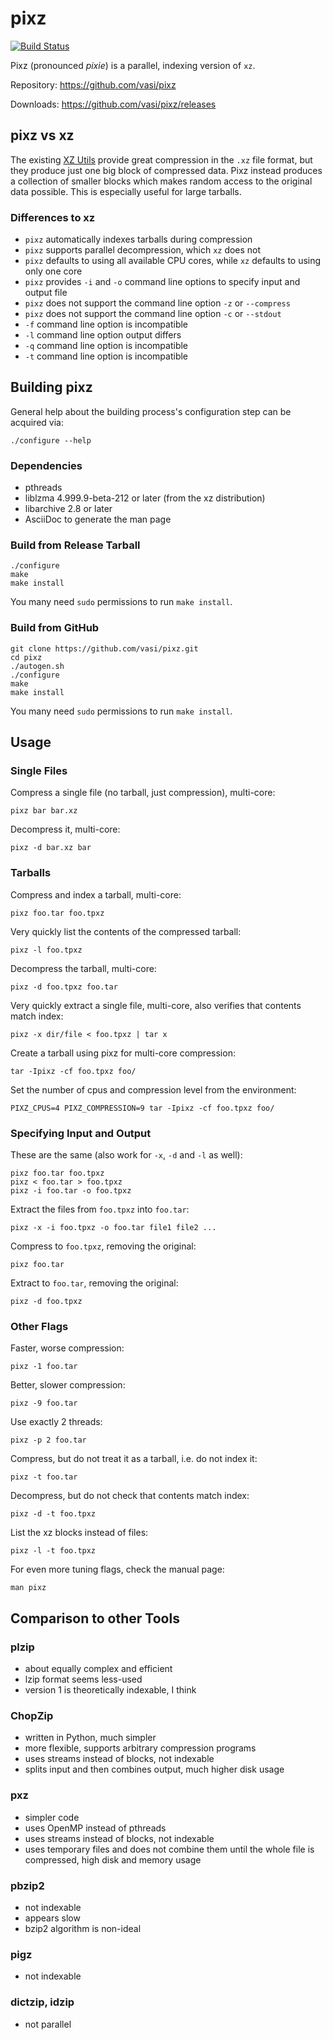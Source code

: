 pixz
====

[![Build Status](https://travis-ci.org/vasi/pixz.svg?branch=master)](https://travis-ci.org/vasi/pixz)

Pixz (pronounced *pixie*) is a parallel, indexing version of `xz`.

Repository: https://github.com/vasi/pixz

Downloads: https://github.com/vasi/pixz/releases

pixz vs xz
----------

The existing [XZ Utils](http://tukaani.org/xz/) provide great compression in the `.xz` file format,
but they produce just one big block of compressed data. Pixz instead produces a collection of
smaller blocks which makes random access to the original data possible. This is especially useful
for large tarballs.

### Differences to xz

-   `pixz` automatically indexes tarballs during compression
-   `pixz` supports parallel decompression, which `xz` does not
-   `pixz` defaults to using all available CPU cores, while `xz` defaults to using only one core
-   `pixz` provides `-i` and `-o` command line options to specify input and output file
-   `pixz` does not support the command line option `-z` or `--compress`
-   `pixz` does not support the command line option `-c` or `--stdout`
-   `-f` command line option is incompatible
-   `-l` command line option output differs
-   `-q` command line option is incompatible
-   `-t` command line option is incompatible

Building pixz
-------------

General help about the building process's configuration step can be acquired via:

```
./configure --help
```

### Dependencies

-   pthreads
-   liblzma 4.999.9-beta-212 or later (from the xz distribution)
-   libarchive 2.8 or later
-   AsciiDoc to generate the man page

### Build from Release Tarball

```
./configure
make
make install
```

You many need `sudo` permissions to run `make install`.

### Build from GitHub

```
git clone https://github.com/vasi/pixz.git
cd pixz
./autogen.sh
./configure
make
make install
```

You many need `sudo` permissions to run `make install`.

Usage
-----

### Single Files

Compress a single file (no tarball, just compression), multi-core:

    pixz bar bar.xz

Decompress it, multi-core:

    pixz -d bar.xz bar

### Tarballs

Compress and index a tarball, multi-core:

    pixz foo.tar foo.tpxz

Very quickly list the contents of the compressed tarball:

    pixz -l foo.tpxz

Decompress the tarball, multi-core:

    pixz -d foo.tpxz foo.tar

Very quickly extract a single file, multi-core, also verifies that contents match index:

    pixz -x dir/file < foo.tpxz | tar x

Create a tarball using pixz for multi-core compression:

    tar -Ipixz -cf foo.tpxz foo/

Set the number of cpus and compression level from the environment:

    PIXZ_CPUS=4 PIXZ_COMPRESSION=9 tar -Ipixz -cf foo.tpxz foo/

### Specifying Input and Output

These are the same (also work for `-x`, `-d` and `-l` as well):

    pixz foo.tar foo.tpxz
    pixz < foo.tar > foo.tpxz
    pixz -i foo.tar -o foo.tpxz

Extract the files from `foo.tpxz` into `foo.tar`:

    pixz -x -i foo.tpxz -o foo.tar file1 file2 ...

Compress to `foo.tpxz`, removing the original:

    pixz foo.tar

Extract to `foo.tar`, removing the original:

    pixz -d foo.tpxz

### Other Flags

Faster, worse compression:

    pixz -1 foo.tar

Better, slower compression:

    pixz -9 foo.tar

Use exactly 2 threads:

    pixz -p 2 foo.tar

Compress, but do not treat it as a tarball, i.e. do not index it:

    pixz -t foo.tar

Decompress, but do not check that contents match index:

    pixz -d -t foo.tpxz

List the xz blocks instead of files:

    pixz -l -t foo.tpxz

For even more tuning flags, check the manual page:

    man pixz

Comparison to other Tools
-------------------------

### plzip

-   about equally complex and efficient
-   lzip format seems less-used
-   version 1 is theoretically indexable, I think

### ChopZip

-   written in Python, much simpler
-   more flexible, supports arbitrary compression programs
-   uses streams instead of blocks, not indexable
-   splits input and then combines output, much higher disk usage

### pxz

-   simpler code
-   uses OpenMP instead of pthreads
-   uses streams instead of blocks, not indexable
-   uses temporary files and does not combine them until the whole file is compressed, high disk and
    memory usage

### pbzip2

-   not indexable
-   appears slow
-   bzip2 algorithm is non-ideal

### pigz

-   not indexable

### dictzip, idzip

-   not parallel
